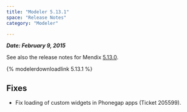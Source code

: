 ```yaml
---
title: "Modeler 5.13.1"
space: "Release Notes"
category: "Modeler"

---
```


***Date: February 9, 2015***

See also the release notes for Mendix [5.13.0](modeler-5.13.0).

{% modelerdownloadlink 5.13.1 %}

## <a name="fixes" rel="nofollow"></a>Fixes

*   Fix loading of custom widgets in Phonegap apps (Ticket 205599).
